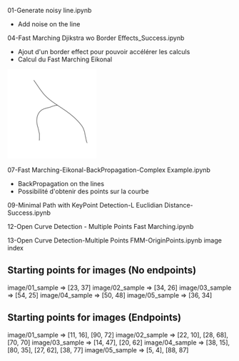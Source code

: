01-Generate noisy line.ipynb
- Add noise on the line

04-Fast Marching Djikstra wo Border Effects_Success.ipynb
- Ajout d'un border effect pour pouvoir accélérer les calculs
- Calcul du Fast Marching Eikonal

![Teaser Image](/illustration_results/01-sample_curve.png)

07-Fast Marching-Eikonal-BackPropagation-Complex Example.ipynb
- BackPropagation on the lines
- Possibilité d'obtenir des points sur la courbe

09-Minimal Path with KeyPoint Detection-L Euclidian Distance-Success.ipynb

12-Open Curve Detection - Multiple Points Fast Marching.ipynb

13-Open Curve Detection-Multiple Points FMM-OriginPoints.ipynb
image
index

## Starting points for images (No endpoints)

image/01_sample => [23, 37]
image/02_sample => [34, 26]
image/03_sample => [54, 25]
image/04_sample => [50, 48]
image/05_sample => [36, 34]

## Starting points for images (Endpoints)

image/01_sample => [11, 16], [90, 72]
image/02_sample => [22, 10], [28, 68], [70, 70]
image/03_sample => [14, 47], [20, 62]
image/04_sample => [38, 15], [80, 35], [27, 62], [38, 77]
image/05_sample => [5, 4], [88, 87]


